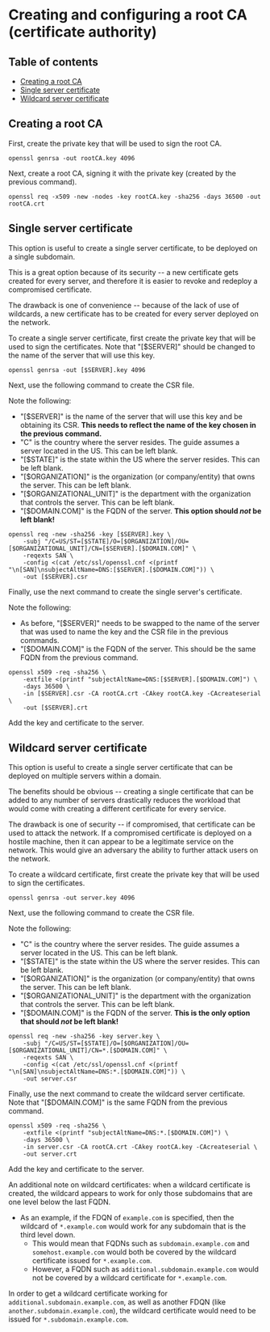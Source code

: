 # Creating and configuring a root CA (certificate authority)

## Table of contents

- [Creating a root CA](#Creating-a-root-CA)
- [Single server certificate](#Single-server-certificate)
- [Wildcard server certificate](#Wildcard-server-certificate)

## Creating a root CA

First, create the private key that will be used to sign the root CA.

```
openssl genrsa -out rootCA.key 4096
```

Next, create a root CA, signing it with the private key (created by the previous command).

```
openssl req -x509 -new -nodes -key rootCA.key -sha256 -days 36500 -out rootCA.crt
```

## Single server certificate

This option is useful to create a single server certificate, to be deployed on a single subdomain.

This is a great option because of its security -- a new certificate gets created for every server, and therefore it is easier to revoke and redeploy a compromised certificate.

The drawback is one of convenience -- because of the lack of use of wildcards, a new certificate has to be created for every server deployed on the network.

To create a single server certificate, first create the private key that will be used to sign the certificates. Note that "[$SERVER]" should be changed to the name of the server that will use this key.

```
openssl genrsa -out [$SERVER].key 4096
```

Next, use the following command to create the CSR file.

Note the following:

- "[$SERVER]" is the name of the server that will use this key and be obtaining its CSR. **This needs to reflect the name of the key chosen in the previous command.**
- "C" is the country where the server resides. The guide assumes a server located in the US. This can be left blank.
- "[$STATE]" is the state within the US where the server resides. This can be left blank.
- "[$ORGANIZATION]" is the organization (or company/entity) that owns the server. This can be left blank.
- "[$ORGANIZATIONAL_UNIT]" is the department with the organization that controls the server. This can be left blank.
- "[$DOMAIN.COM]" is the FQDN of the server. **This option should *not* be left blank!**

```
openssl req -new -sha256 -key [$SERVER].key \
    -subj "/C=US/ST=[$STATE]/O=[$ORGANIZATION]/OU=[$ORGANIZATIONAL_UNIT]/CN=[$SERVER].[$DOMAIN.COM]" \
    -reqexts SAN \
    -config <(cat /etc/ssl/openssl.cnf <(printf "\n[SAN]\nsubjectAltName=DNS:[$SERVER].[$DOMAIN.COM]")) \
    -out [$SERVER].csr
```

Finally, use the next command to create the single server's certificate.

Note the following:

- As before, "[$SERVER]" needs to be swapped to the name of the server that was used to name the key and the CSR file in the previous commands.
- "[$DOMAIN.COM]" is the FQDN of the server. This should be the same FQDN from the previous command.

```
openssl x509 -req -sha256 \
    -extfile <(printf "subjectAltName=DNS:[$SERVER].[$DOMAIN.COM]") \
    -days 36500 \
    -in [$SERVER].csr -CA rootCA.crt -CAkey rootCA.key -CAcreateserial \
    -out [$SERVER].crt
```

Add the key and certificate to the server.

## Wildcard server certificate

This option is useful to create a single server certificate that can be deployed on multiple servers within a domain.

The benefits should be obvious -- creating a single certificate that can be added to any number of servers drastically reduces the workload that would come with creating a different certificate for every service.

The drawback is one of security -- if compromised, that certificate can be used to attack the network. If a compromised certificate is deployed on a hostile machine, then it can appear to be a legitimate service on the network. This would give an adversary the ability to further attack users on the network.

To create a wildcard certificate, first create the private key that will be used to sign the certificates.

```
openssl genrsa -out server.key 4096
```

Next, use the following command to create the CSR file.

Note the following:

- "C" is the country where the server resides. The guide assumes a server located in the US. This can be left blank.
- "[$STATE]" is the state within the US where the server resides. This can be left blank.
- "[$ORGANIZATION]" is the organization (or company/entity) that owns the server. This can be left blank.
- "[$ORGANIZATIONAL_UNIT]" is the department with the organization that controls the server. This can be left blank.
- "[$DOMAIN.COM]" is the FQDN of the server. **This is the only option that should *not* be left blank!**

```
openssl req -new -sha256 -key server.key \
    -subj "/C=US/ST=[$STATE]/O=[$ORGANIZATION]/OU=[$ORGANIZATIONAL_UNIT]/CN=*.[$DOMAIN.COM]" \
    -reqexts SAN \
    -config <(cat /etc/ssl/openssl.cnf <(printf "\n[SAN]\nsubjectAltName=DNS:*.[$DOMAIN.COM]")) \
    -out server.csr
```

Finally, use the next command to create the wildcard server certificate. Note that "[$DOMAIN.COM]" is the same FQDN from the previous command.


```
openssl x509 -req -sha256 \
    -extfile <(printf "subjectAltName=DNS:*.[$DOMAIN.COM]") \
    -days 36500 \
    -in server.csr -CA rootCA.crt -CAkey rootCA.key -CAcreateserial \
    -out server.crt
```

Add the key and certificate to the server.

An additional note on wildcard certificates: when a wildcard certificate is created, the wildcard appears to work for only those subdomains that are one level below the last FQDN.

- As an example, if the FDQN of `example.com` is specified, then the wildcard of `*.example.com` would work for any subdomain that is the third level down.
    - This would mean that FQDNs such as `subdomain.example.com` and `somehost.example.com` would both be covered by the wildcard certificate issued for `*.example.com`.
    - However, a FQDN such as `additional.subdomain.example.com` would not be covered by a wildcard certificate for `*.example.com`.

In order to get a wildcard certificate working for `additional.subdomain.example.com`, as well as another FDQN (like `another.subdomain.example.com`), the wildcard certificate would need to be issued for `*.subdomain.example.com`.
